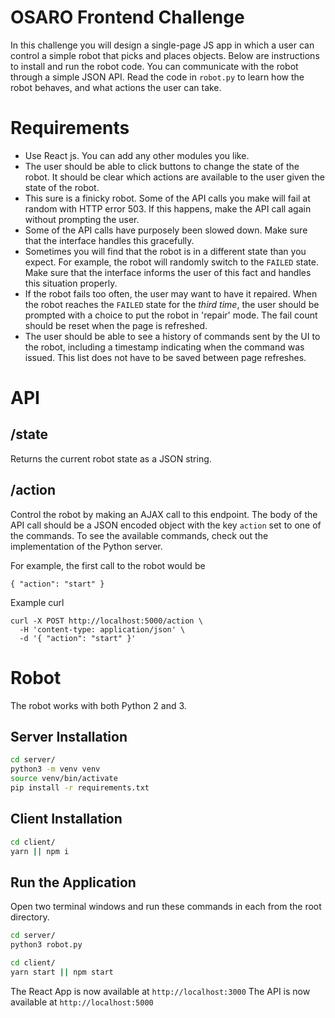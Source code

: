 # OSARO Frontend Challenge
In this challenge you will design a single-page JS app in which a user
can control a simple robot that picks and places objects. Below are
instructions to install and run the robot code. You can communicate with
the robot through a simple JSON API. Read the code in `robot.py` to
learn how the robot behaves, and what actions the user can take.

# Requirements
- Use React js. You can add any other modules you like.
- The user should be able to click buttons to change the state of the
robot. It should be clear which actions are available to the user given
the state of the robot.
- This sure is a finicky robot. Some of the API calls you make will fail
at random with HTTP error 503. If this happens, make the API call again
without prompting the user.
- Some of the API calls have purposely been slowed down. Make sure that
the interface handles this gracefully.
- Sometimes you will find that the robot is in a different state than
you expect. For example, the robot will randomly switch to the `FAILED`
state. Make sure that the interface informs the user of this fact and
handles this situation properly.
- If the robot fails too often, the user may want to have it repaired.
When the robot reaches the `FAILED` state for the *third time*, the
user should be prompted with a choice to put the robot in 'repair' mode.
The fail count should be reset when the page is refreshed.
- The user should be able to see a history of commands sent by the
UI to the robot, including a timestamp indicating when the command was
issued. This list does not have to be saved between page refreshes.

# API
## /state
Returns the current robot state as a JSON string.

## /action
Control the robot by making an AJAX call to this endpoint. The body of
the API call should be a JSON encoded object with the key `action` set
to one of the commands. To see the available commands, check out the
implementation of the Python server.

For example, the first call to the robot would be
```
{ "action": "start" }
```

Example curl
```
curl -X POST http://localhost:5000/action \
  -H 'content-type: application/json' \
  -d '{ "action": "start" }'
```

# Robot
The robot works with both Python 2 and 3.

## Server Installation

```bash
cd server/
python3 -m venv venv
source venv/bin/activate
pip install -r requirements.txt
```

## Client Installation

```bash
cd client/
yarn || npm i
```

## Run the Application

Open two terminal windows and run these commands in each from the root directory.

```bash
cd server/
python3 robot.py
```
```bash
cd client/
yarn start || npm start
```

The React App is now available at `http://localhost:3000`
The API is now available at `http://localhost:5000`